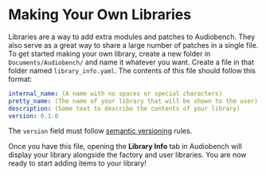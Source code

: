 # Making Your Own Libraries

Libraries are a way to add extra modules and patches to Audiobench. They also
serve as a great way to share a large number of patches in a single file. To get
started making your own library, create a new folder in `Documents/Audiobench/`
and name it whatever you want. Create a file in that folder named
`library_info.yaml`. The contents of this file should follow this format:
```yaml
internal_name: (A name with no spaces or special characters)
pretty_name: (The name of your library that will be shown to the user)
description: (Some text to describe the contents of your library)
version: 0.1.0
```
The `version` field must follow [semantic versioning](https://semver.org/)
rules.

Once you have this file, opening the **Library Info** tab in Audiobench will
display your library alongside the factory and user libraries. You are now ready
to start adding items to your library!
